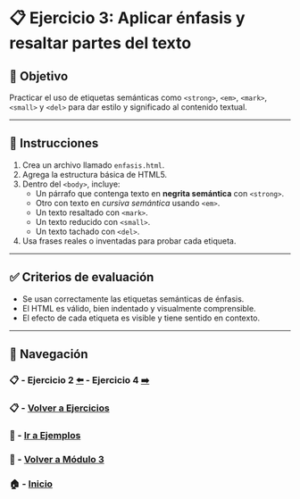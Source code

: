 # 📋 Ejercicio 3: Aplicar énfasis y resaltar partes del texto

## 🎯 Objetivo
Practicar el uso de etiquetas semánticas como `<strong>`, `<em>`, `<mark>`, `<small>` y `<del>` para dar estilo y significado al contenido textual.

---

## 📝 Instrucciones
1. Crea un archivo llamado `enfasis.html`.
2. Agrega la estructura básica de HTML5.
3. Dentro del `<body>`, incluye:
   - Un párrafo que contenga texto en **negrita semántica** con `<strong>`.
   - Otro con texto en *cursiva semántica* usando `<em>`.
   - Un texto resaltado con `<mark>`.
   - Un texto reducido con `<small>`.
   - Un texto tachado con `<del>`.
4. Usa frases reales o inventadas para probar cada etiqueta.

---

## ✅ Criterios de evaluación
- Se usan correctamente las etiquetas semánticas de énfasis.
- El HTML es válido, bien indentado y visualmente comprensible.
- El efecto de cada etiqueta es visible y tiene sentido en contexto.

---

## 🔁 Navegación

### 📋 - Ejercicio 2 [⬅️](./Ejercicio_2.md) - Ejercicio 4 [➡️](./Ejercicio_4.md)

### 📋 - [Volver a Ejercicios](../README.md)

### 🧪 - [Ir a Ejemplos](../../Ejemplos/README.md)

### 📘 - [Volver a Módulo 3](../../Modulo_3.md)

### 🏠 - [Inicio](../../../README.md)

